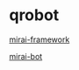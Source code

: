 # qrobot

[mirai-framework](https://github.com/niuhuan/mirai-framework)

[mirai-bot](https://github.com/niuhuan/mirai-bot)